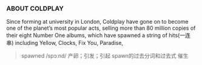 ### ABOUT COLDPLAY

Since forming at university in London, Coldplay have gone on to become one of the planet’s most popular acts, selling more than 80 million copies of their eight Number One albums, which have spawned a string of hits(一连串) including Yellow, Clocks, Fix You, Paradise,

> spawned  /spɔːnd/ 产卵；引发；引起 spawn的过去分词和过去式  催生

